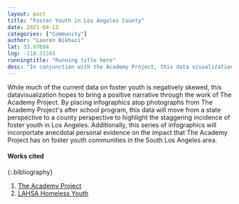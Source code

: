 ```yaml
---
layout: post
title: "Foster Youth in Los Angeles County"
date: 2021-04-13
categories: ["Community"]
author: "Lauren Bikhazi"
lat: 33.97694
lng: -118.31243
runningtitle: "Running title here"
desc: "In conjunction with the Academy Project, this data visualization will show "happy data" upon photos of youth in foster care to share the glaring numbers and incidence of Los Angeles foster youth. "
---
```


While much of the current data on foster youth is negatively skewed, this datavisualization hopes to bring a positive narrative through the work of The Academy Project. By placing infographics atop photographs from The Academy Project's after school program, this data will move from a state perspective to a county perspective to highlight the staggering incidence of foster youth in Los Angeles. Additionally, this series of infographics will incorportate anecdotal personal evidence on the impact that The Academy Project has on foster youth communities in the South Los Angeles area. 

#### Works cited

{:.bibliography}
1. [The Academy Project](https://www.theacademyproject.org)
2. [LAHSA Homeless Youth](https://www.lahsa.org/news?article=750-lahsa-provides-2020-update-on-youth-homelessness)

